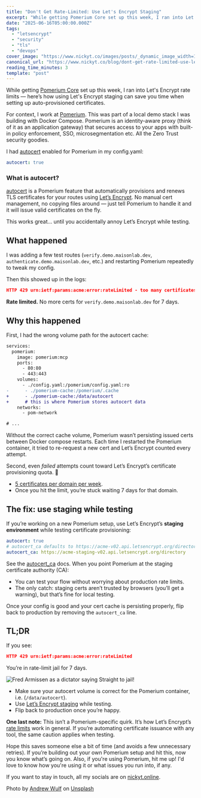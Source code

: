 ```yaml
---
title: "Don't Get Rate-Limited: Use Let's Encrypt Staging"
excerpt: "While getting Pomerium Core set up this week, I ran into Let's Encrypt rate limits — here’s how using..."
date: "2025-06-16T05:00:00.000Z"
tags:
  - "letsencrypt"
  - "security"
  - "tls"
  - "devops"
cover_image: "https://www.nickyt.co/images/posts/_dynamic_image_width=1000,height=420,fit=cover,gravity=auto,format=auto_https%3A%2F%2Fdev-to-uploads.s3.amazonaws.com%2Fuploads%2Farticles%2Fzrt2ye5wwpszvceepugs.jpg"
canonical_url: "https://www.nickyt.co/blog/dont-get-rate-limited-use-lets-encrypt-staging-4kk2"
reading_time_minutes: 3
template: "post"
---
```


While getting [Pomerium Core](https://github.com/pomerium/pomerium) set up this week, I ran into Let's Encrypt rate limits — here’s how using Let's Encrypt staging can save you time when setting up auto-provisioned certificates.

For context, I work at [Pomerium](https://www.pomerium.com/). This was part of a local demo stack I was building with Docker Compose. Pomerium is an identity-aware proxy (think of it as an application gateway) that secures access to your apps with built-in policy enforcement, SSO, microsegmentation etc. All the Zero Trust security goodies.

I had [autocert](https://www.pomerium.com/docs/get-started/fundamentals/core/production-certificates#how-autocert-works-with-pomerium) enabled for Pomerium in my config.yaml:

```yaml
autocert: true
```

### What is autocert?

[autocert](https://www.pomerium.com/docs/get-started/fundamentals/core/production-certificates#how-autocert-works-with-pomerium) is a Pomerium feature that automatically provisions and renews TLS certificates for your routes using [Let’s Encrypt](https://letsencrypt.org/).
No manual cert management, no copying files around — just tell Pomerium to handle it and it will issue valid certificates on the fly.

This works great… until you accidentally annoy Let’s Encrypt while testing.

## What happened

I was adding a few test routes (`verify.demo.maisonlab.dev`, `authenticate.demo.maisonlab.dev`, etc.) and restarting Pomerium repeatedly to tweak my config.

Then this showed up in the logs:

```json
HTTP 429 urn:ietf:params:acme:error:rateLimited - too many certificates (5) already issued for this exact set of domains in the last 168h0m0s
```

**Rate limited.** No more certs for `verify.demo.maisonlab.dev` for 7 days.

## Why this happened

First, I had the wrong volume path for the autocert cache:

```diff
services:
  pomerium:
    image: pomerium:mcp
    ports:
      - 80:80
      - 443:443
    volumes:
      - ./config.yaml:/pomerium/config.yaml:ro
-      - ./pomerium-cache:/pomerium/.cache
+      - ./pomerium-cache:/data/autocert
+      # this is where Pomerium stores autocert data
    networks:
      - pom-network

# ...
```

Without the correct cache volume, Pomerium wasn’t persisting issued certs between Docker compose restarts. Each time I restarted the Pomerium container, it tried to re-request a new cert and Let’s Encrypt counted every attempt.

Second, even _failed_ attempts count toward Let’s Encrypt’s certificate provisioning quota. 🫠

- [5 certificates per domain per week](https://letsencrypt.org/docs/rate-limits/#new-certificates-per-exact-set-of-domains).
- Once you hit the limit, you’re stuck waiting 7 days for that domain.

## The fix: use staging while testing

If you’re working on a new Pomerium setup, use Let’s Encrypt’s **staging environment** while testing certificate provisioning:

```yaml
autocert: true
# autocert_ca defaults to https://acme-v02.api.letsencrypt.org/directory
autocert_ca: https://acme-staging-v02.api.letsencrypt.org/directory
```

See the [autocert_ca](https://www.pomerium.com/docs/reference/autocert#autocert-ca) docs. When you point Pomerium at the staging certificate authority (CA):

- You can test your flow without worrying about production rate limits.
- The only catch: staging certs aren’t trusted by browsers (you’ll get a warning), but that’s fine for local testing.

Once your config is good and your cert cache is persisting properly, flip back to production by removing the `autocert_ca` line.

## TL;DR

If you see:

```json
HTTP 429 urn:ietf:params:acme:error:rateLimited
```

You’re in rate-limit jail for 7 days.

![Fred Armissen as a dictator saying Straight to jail!](https://media4.giphy.com/media/v1.Y2lkPTc5MGI3NjExNHJtMHo2a3NtYmw3aXIzb2t1cXdmejFycDVwbGEyY3hnb2N1OTJqMiZlcD12MV9pbnRlcm5hbF9naWZfYnlfaWQmY3Q9Zw/f8lDluiWJ7yQTtdS3L/giphy.gif)

- Make sure your autocert volume is correct for the Pomerium container, i.e. (`/data/autocert`).
- Use [Let’s Encrypt staging](https://letsencrypt.org/docs/staging-environment/) while testing.
- Flip back to production once you’re happy.

**One last note:** This isn’t a Pomerium-specific quirk. It’s how Let’s Encrypt’s [rate limits](https://letsencrypt.org/docs/rate-limits/) work in general. If you’re automating certificate issuance with any tool, the same caution applies when testing.

Hope this saves someone else a bit of time (and avoids a few unnecessary retries).
If you’re building out your own Pomerium setup and hit this, now you know what’s going on. Also, if you're using Pomerium, hit me up! I'd love to know how you're using it or what issues you run into, if any.

If you want to stay in touch, all my socials are on [nickyt.online](https://nickyt.online).

Photo by <a href="https://unsplash.com/@andreuuuw?utm_content=creditCopyText&utm_medium=referral&utm_source=unsplash">Andrew Wulf</a> on <a href="https://unsplash.com/photos/pile-of-rubber-duckies-59yg_LpcvzQ?utm_content=creditCopyText&utm_medium=referral&utm_source=unsplash">Unsplash</a>
